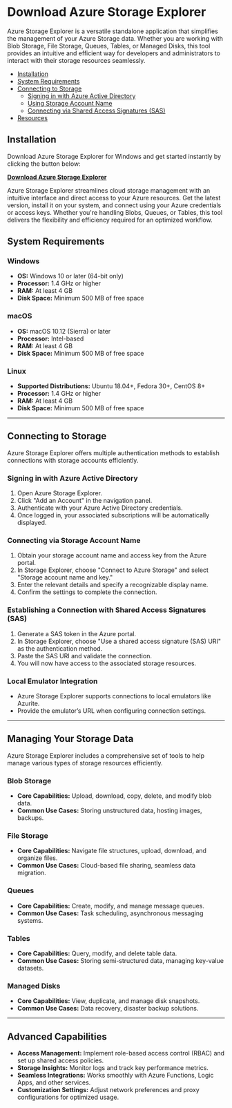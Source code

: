 # Download Azure Storage Explorer

Azure Storage Explorer is a versatile standalone application that simplifies the management of your Azure Storage data. Whether you are working with Blob Storage, File Storage, Queues, Tables, or Managed Disks, this tool provides an intuitive and efficient way for developers and administrators to interact with their storage resources seamlessly.

- [Installation](#installation)
- [System Requirements](#system-requirements)
- [Connecting to Storage](#connecting-to-storage)
   - [Signing in with Azure Active Directory](#signing-in-with-azure-active-directory)
   - [Using Storage Account Name](#using-storage-account-name)
   - [Connecting via Shared Access Signatures (SAS)](#connecting-via-shared-access-signatures-sas)
- [Resources](#resources)

## Installation

Download Azure Storage Explorer for Windows and get started instantly by clicking the button below:

[**Download Azure Storage Explorer**](*)

Azure Storage Explorer streamlines cloud storage management with an intuitive interface and direct access to your Azure resources. Get the latest version, install it on your system, and connect using your Azure credentials or access keys. Whether you're handling Blobs, Queues, or Tables, this tool delivers the flexibility and efficiency required for an optimized workflow.

## System Requirements

### Windows
- **OS:** Windows 10 or later (64-bit only)
- **Processor:** 1.4 GHz or higher
- **RAM:** At least 4 GB
- **Disk Space:** Minimum 500 MB of free space

### macOS
- **OS:** macOS 10.12 (Sierra) or later
- **Processor:** Intel-based
- **RAM:** At least 4 GB
- **Disk Space:** Minimum 500 MB of free space

### Linux
- **Supported Distributions:** Ubuntu 18.04+, Fedora 30+, CentOS 8+
- **Processor:** 1.4 GHz or higher
- **RAM:** At least 4 GB
- **Disk Space:** Minimum 500 MB of free space

---

## Connecting to Storage

Azure Storage Explorer offers multiple authentication methods to establish connections with storage accounts efficiently.

### Signing in with Azure Active Directory
1. Open Azure Storage Explorer.
2. Click "Add an Account" in the navigation panel.
3. Authenticate with your Azure Active Directory credentials.
4. Once logged in, your associated subscriptions will be automatically displayed.

### Connecting via Storage Account Name
1. Obtain your storage account name and access key from the Azure portal.
2. In Storage Explorer, choose "Connect to Azure Storage" and select "Storage account name and key."
3. Enter the relevant details and specify a recognizable display name.
4. Confirm the settings to complete the connection.

### Establishing a Connection with Shared Access Signatures (SAS)
1. Generate a SAS token in the Azure portal.
2. In Storage Explorer, choose "Use a shared access signature (SAS) URI" as the authentication method.
3. Paste the SAS URI and validate the connection.
4. You will now have access to the associated storage resources.

### Local Emulator Integration
- Azure Storage Explorer supports connections to local emulators like Azurite.
- Provide the emulator’s URL when configuring connection settings.

---

## Managing Your Storage Data

Azure Storage Explorer includes a comprehensive set of tools to help manage various types of storage resources efficiently.

### Blob Storage
- **Core Capabilities:** Upload, download, copy, delete, and modify blob data.
- **Common Use Cases:** Storing unstructured data, hosting images, backups.

### File Storage
- **Core Capabilities:** Navigate file structures, upload, download, and organize files.
- **Common Use Cases:** Cloud-based file sharing, seamless data migration.

### Queues
- **Core Capabilities:** Create, modify, and manage message queues.
- **Common Use Cases:** Task scheduling, asynchronous messaging systems.

### Tables
- **Core Capabilities:** Query, modify, and delete table data.
- **Common Use Cases:** Storing semi-structured data, managing key-value datasets.

### Managed Disks
- **Core Capabilities:** View, duplicate, and manage disk snapshots.
- **Common Use Cases:** Data recovery, disaster backup solutions.

---

## Advanced Capabilities

- **Access Management:** Implement role-based access control (RBAC) and set up shared access policies.
- **Storage Insights:** Monitor logs and track key performance metrics.
- **Seamless Integrations:** Works smoothly with Azure Functions, Logic Apps, and other services.
- **Customization Settings:** Adjust network preferences and proxy configurations for optimized usage.
